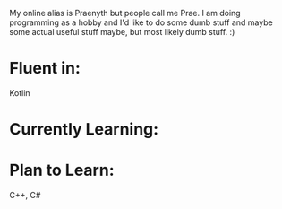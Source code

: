 My online alias is Praenyth but people call me Prae. I am doing programming as a hobby and I'd like to do some dumb stuff and maybe some actual useful stuff maybe, but most likely dumb stuff. :)

# Fluent in:
Kotlin

# Currently Learning:


# Plan to Learn:
C++, C#
